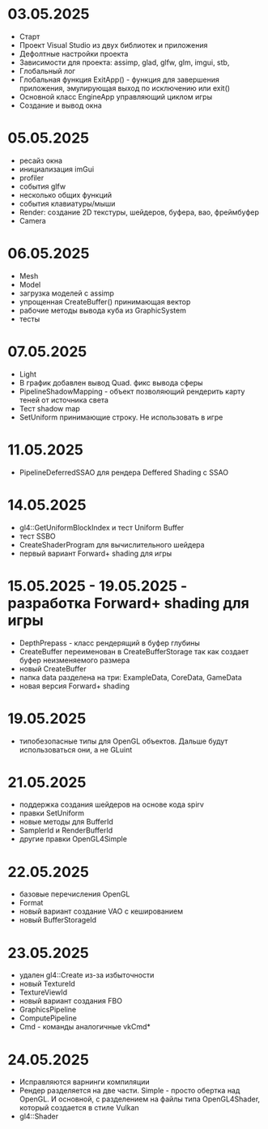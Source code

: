 ﻿# 03.05.2025
- Старт
- Проект Visual Studio из двух библиотек и приложения
- Дефолтные настройки проекта
- Зависимости для проекта: assimp, glad, glfw, glm, imgui, stb, 
- Глобальный лог
- Глобальная функция ExitApp() - функция для завершения приложения, эмулирующая выход по исключению или exit()
- Основной класс EngineApp управляющий циклом игры
- Создание и вывод окна

# 05.05.2025
- ресайз окна
- инициализация imGui
- profiler
- события glfw
- несколько общих функций
- события клавиатуры/мыши
- Render: создание 2D текстуры, шейдеров, буфера, вао, фреймбуфер
- Camera

# 06.05.2025
- Mesh
- Model
- загрузка моделей с assimp
- упрощенная CreateBuffer() принимающая вектор
- рабочие методы вывода куба из GraphicSystem
- тесты

# 07.05.2025
- Light
- В график добавлен вывод Quad. фикс вывода сферы
- PipelineShadowMapping - объект позволяющий рендерить карту теней от источника света
- Тест shadow map
- SetUniform принимающие строку. Не использовать в игре

# 11.05.2025
- PipelineDeferredSSAO для рендера Deffered Shading с SSAO

# 14.05.2025
- gl4::GetUniformBlockIndex и тест Uniform Buffer
- тест SSBO
- CreateShaderProgram для вычислительного шейдера
- первый вариант Forward+ shading для игры

# 15.05.2025 - 19.05.2025 - разработка Forward+ shading для игры
- DepthPrepass - класс рендерящий в буфер глубины
- CreateBuffer переименован в CreateBufferStorage так как создает буфер неизменяемого размера
- новый CreateBuffer
- папка data разделена на три: ExampleData, CoreData, GameData
- новая версия Forward+ shading

# 19.05.2025
- типобезопасные типы для OpenGL объектов. Дальше будут использоваться они, а не GLuint

# 21.05.2025
- поддержка создания шейдеров на основе кода spirv
- правки SetUniform
- новые методы для BufferId
- SamplerId и RenderBufferId
- другие правки OpenGL4Simple

# 22.05.2025
- базовые перечисления OpenGL
- Format
- новый вариант создание VAO с кешированием
- новый BufferStorageId

# 23.05.2025
- удален gl4::Create из-за избыточности
- новый TextureId
- TextureViewId
- новый вариант создания FBO
- GraphicsPipeline
- ComputePipeline
- Cmd - команды аналогичные vkCmd*

# 24.05.2025
- Исправляются варнинги компиляции
- Рендер разделяется на две части. Simple - просто обертка над OpenGL. И основной, с разделением на файлы типа OpenGL4Shader, который создается в стиле Vulkan
- gl4::Shader
